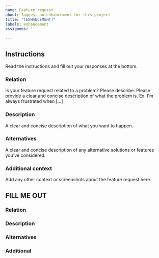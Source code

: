 ```yaml
---
name: Feature request
about: Suggest an enhancement for this project
title: "[ENHANCEMENT]"
labels: enhancement
assignees: ''

---
```


## Instructions

Read the instructions and fill out your responses at the bottom.

### Relation

Is your feature request related to a problem? Please describe. Please provide a clear and concise description of what the problem is. Ex. I'm always frustrated when [...]

### Description

A clear and concise description of what you want to happen.

### Alternatives

A clear and concise description of any alternative solutions or features you've considered.

### Additional context

Add any other context or screenshots about the feature request here.

## FILL ME OUT

### Relation

### Description

### Alternatives

### Additional
